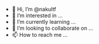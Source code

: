 - 👋 Hi, I’m @nakultf
- 👀 I’m interested in ...
- 🌱 I’m currently learning ...
- 💞️ I’m looking to collaborate on ...
- 📫 How to reach me ...

<!---
nakultf/nakultf is a ✨ special ✨ repository because its `README.md` (this file) appears on your GitHub profile.
You can click the Preview link to take a look at your changes.
--->
